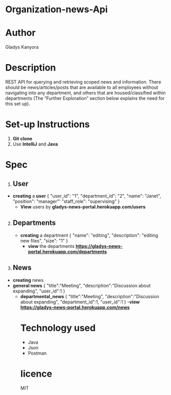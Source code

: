 # Organization-news-Api
# Author
Gladys Kanyora

# Description
REST API for querying and retrieving scoped news and information. There should be news/articles/posts that are available to all employees without navigating into any department, and others that are housed/classified within departments (The “Further Exploration” section below explains the need for this set up).
# Set-up Instructions
1. **Git clone**
2. Use **IntelliJ** and **Java**
# Spec
1. ## User
- **creating** a **user**
{
  "user_id": "1",
  "department_id": "2",
  "name": "Janet",
  "position": "manager"'
  "staff_role": "supervising"
  }
  - **View** users by 
    **gladys-news-portal.herokuapp.com/users**
 2. ## Departments
    - **creating** a department
      {
      "name": "editing",
      "description": "editing new files",
      "size": "1"
      }
      - **view** the departments
        **https://gladys-news-portal.herokuapp.com/departments**
3.  ## News
- **creating** news
- **general news**
{
  "title":"Meeting",
  "description":"Discussion about expanding",
  "user_id":1
  }
  - **departmental_news**
    {
    "title":"Meeting",
    "description":"Discussion about expanding",
    "department_id":1,
    "user_id":1
    }
    -**view**
    **https://gladys-news-portal.herokuapp.com/news**
    # Technology used
    - Java
    - Json
    - Postman
    # licence
    MIT
    